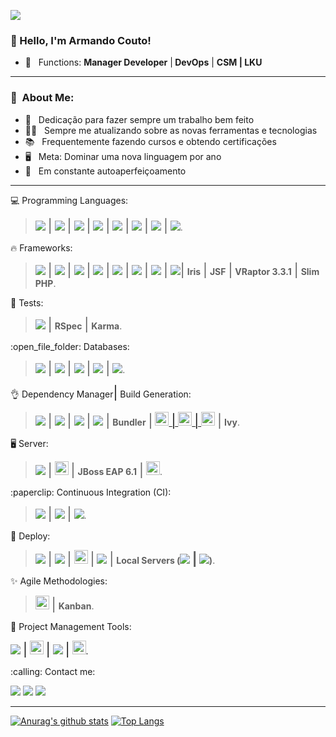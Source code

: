 ![](https://komarev.com/ghpvc/?username=armando-couto&color=006bed)
### :wave:	 Hello, I'm <strong>Armando Couto!</strong>

 - 💼 &nbsp;  Functions: <b>Manager Developer</b> |<b> DevOps</b> | <b>CSM | </b><b>LKU</b>

<hr/>
<h3> 👨 &nbsp;About Me:</h3>
 
 - 🤵‍ &nbsp; Dedicação para fazer sempre um trabalho bem feito
 - :running_man: &nbsp; Sempre me atualizando sobre as novas ferramentas e tecnologias
 - 📚  &nbsp; Frequentemente fazendo cursos e obtendo certificações
 - 🖥️ &nbsp; Meta: Dominar uma nova linguagem por ano
 - 🚀  &nbsp; Em constante autoaperfeiçoamento
 

<hr/>







<p align="left">
  💻  Programming Languages:

  ><a href="#" alt="#"><img src="https://img.shields.io/badge/Ruby-CC342D?style=flat&labelColor=black&logo=ruby&logoColor=white"/></a> <span style="font-size: 1.5em;">|</span> <a href="#" alt="#"><img src="https://img.shields.io/badge/Go-00ADD8?style=flat&labelColor=black&logo=go&logoColor=white"/></a> <span style="font-size: 1.5em;">|</span> <a href="#" alt="#">
  <img src="https://camo.githubusercontent.com/cf1a0ef083a2372d7f66b4691d5d25bfd8c098f42871e8da90edb1f32ed187c4/68747470733a2f2f696d672e736869656c64732e696f2f62616467652f2d4a6176615363726970742d626c61636b3f7374796c653d666c61742d737175617265266c6f676f3d6a617661736372697074?style=flat&labelColor=black"/></a> <span style="font-size: 1.5em;">|</span> <a href="#" alt="#">
  <img src="https://camo.githubusercontent.com/e17e119d8c9bb34ac9710be65d35d52a7e04cc260476760305525204df5f34b0/68747470733a2f2f696d672e736869656c64732e696f2f62616467652f2d4a6176612d3030373339363f7374796c653d666c61742d737175617265266c6f676f3d6a617661?style=flat&labelColor=black"/></a> <span style="font-size: 1.5em;">|</span> <a href="#" alt="#">
  <img src="https://img.shields.io/badge/Dart-0175C2?style=flat&labelColor=black&logo=dart&logoColor=white"/></a> <span style="font-size: 1.5em;">|</span> <a href="#" alt="#">
  <img src="https://img.shields.io/badge/Kotlin-0095D5?&style=flat&labelColor=black&logo=kotlin&logoColor=white"/></a> <span style="font-size: 1.5em;">|</span> <a href="#" alt="#">
  <img src="https://camo.githubusercontent.com/8b76dad952a5f01b227f0fc83168009e115d7a0c5f9eca6ea918d6ae4e71b8ff/68747470733a2f2f696d672e736869656c64732e696f2f62616467652f2d547970655363726970742d3030374143433f7374796c653d666c61742d737175617265266c6f676f3d74797065736372697074?style=flat&labelColor=black"/></a> <span style="font-size: 1.5em;">|</span> <a href="#" alt="#">
  <img src="https://img.shields.io/badge/PHP-777BB4?style=flat&labelColor=black&logo=php&logoColor=white"/></a>.
</p>

<p align="left">
  🔥 Frameworks:
  
  > <a href="#" alt="#"><img src="https://img.shields.io/badge/Ruby_on_Rails-CC0000?style=flat&labelColor=black&logo=ruby-on-rails&logoColor=white"/></a> <span style="font-size: 1.5em;">|</span> <a href="#" alt="#"><img src="https://img.shields.io/badge/Vue.js-35495E?style=flat&labelColor=black&logo=vuedotjs&logoColor=4FC08D"/></a> <span style="font-size: 1.5em;">|</span> <a href="#" alt="#"><img src="https://img.shields.io/badge/Node.js-339933?style=flat&labelColor=black&logo=nodedotjs&logoColor=white"/></a> <span style="font-size: 1.5em;">|</span> <a href="#" alt="#">
  <img src="https://camo.githubusercontent.com/e69ce9578893114021fafce756e3f42896d1de997ebd999fa5305bda5ce22f4e/68747470733a2f2f696d672e736869656c64732e696f2f62616467652f2d496f6e69632d3338383046463f7374796c653d666c61742d737175617265266c6f676f3d696f6e6963266c6f676f436f6c6f723d7768697465?style=flat&labelColor=black"/></a> <span style="font-size: 1.5em;">|</span> <a href="#" alt="#">
  <img src="https://camo.githubusercontent.com/174977c27f60a8bdb18c0434360f1381ff22c92bf7402a5e8e21450d31c0305b/68747470733a2f2f696d672e736869656c64732e696f2f62616467652f2d416e67756c61722d4444303033313f7374796c653d666c61742d737175617265266c6f676f3d616e67756c6172?style=flat&labelColor=black"/></a> <span style="font-size: 1.5em;">|</span> <a href="#" alt="#"><img src="https://img.shields.io/badge/jQuery-0769AD?style=flat&labelColor=black&logo=jquery&logoColor=white"/></a> <span style="font-size: 1.5em;">|</span> <a href="#" alt="#">
  <img src="https://camo.githubusercontent.com/d8f7e93bdb728c656b784b48c9229b2224067c147978e345773f21c0ac43f324/68747470733a2f2f696d672e736869656c64732e696f2f62616467652f2d537072696e672d3644423333463f7374796c653d666c61742d737175617265266c6f676f3d737072696e67266c6f676f436f6c6f723d7768697465?style=flat&labelColor=black"/></a> <span style="font-size: 1.5em;">|</span> <a href="#" alt="#"><img src="https://img.shields.io/badge/Spring_Boot-F2F4F9?style=flat&labelColor=black&logo=spring-boot"/></a><span style="font-size: 1.5em;">|</span> <strong>Iris</strong> <span style="font-size: 1.5em;">|</span> <strong>JSF</strong> <span style="font-size: 1.5em;">|</span> <strong>VRaptor 3.3.1</strong> <span style="font-size: 1.5em;">|</span> <strong>Slim PHP</strong>.
</p>

<p align="left">
  🧪 Tests: 
  
  ><a href="#" alt="#"><img src="https://img.shields.io/badge/Junit5-25A162?style=flat&labelColor=black&logo=junit5&logoColor=white"/></a> <span style="font-size: 1.5em;">|</span>
  <strong>RSpec</strong> <span style="font-size: 1.5em;">|</span> <strong>Karma</strong>.
</p>

<p align="left">
  :open_file_folder: Databases:
  
  ><a href="#" alt="#"><img src="https://img.shields.io/badge/PostgreSQL-316192?style=flat&labelColor=black&logo=postgresql&logoColor=white"/></a> <span style="font-size: 1.5em;">|</span> <a href="#" alt="#">
  <img src="https://camo.githubusercontent.com/392fa71fd2737088b6d21ba33f3d2fb6e1ac7c61142cdbe56c1d688ecf781ab8/68747470733a2f2f696d672e736869656c64732e696f2f62616467652f2d4d6f6e676f44422d626c61636b3f7374796c653d666c61742d737175617265266c6f676f3d6d6f6e676f6462?style=flat&labelColor=black"/></a> <span style="font-size: 1.5em;">|</span> <a href="#" alt="#">
  <img src="https://camo.githubusercontent.com/e2d7cd23da0444893705e2927f3d5de4c3cb03b93fe119c637c16ab485cd378d/68747470733a2f2f696d672e736869656c64732e696f2f62616467652f2d53514c2532305365727665722d4343323932373f7374796c653d666c61742d737175617265266c6f676f3d6d6963726f736f66742d73716c2d736572766572266c6f676f436f6c6f723d7768697465?style=flat&labelColor=black"/></a> <span style="font-size: 1.5em;">|</span> <a href="#" alt="#">
  <img src="https://camo.githubusercontent.com/0b8c9a9b23895b6df5ee44e3cb68d7b8287cf5e232fa6f439f5756e2d853c494/68747470733a2f2f696d672e736869656c64732e696f2f62616467652f46697265626173652d4646434132383f7374796c653d666c61742d737175617265266c6f676f3d6669726562617365266c6f676f436f6c6f723d7768697465?style=flat&labelColor=black"/></a> <span style="font-size: 1.5em;">|</span> <a href="#" alt="#">
  <img src="https://camo.githubusercontent.com/4eade77f6242a74645c408f1cc48b4c05f3c7c8a74d0bf15c2a1e259e4d357d9/68747470733a2f2f696d672e736869656c64732e696f2f62616467652f2d4d7953514c2d3434373941313f7374796c653d666c61742d737175617265266c6f676f3d6d7973716c266c6f676f436f6c6f723d7768697465?style=flat&labelColor=black"/></a>.
</p>

<p align="left">
  👌 Dependency Manager<span style="font-size: 1.5em;">|</span> Build Generation: 
  
  > <a href="#" alt="#"><img src="https://img.shields.io/badge/npm-CB3837?style=flat&labelColor=black&logo=npm&logoColor=white"/></a> <span style="font-size: 1.5em;">|</span> <a href="#" alt="#">
  <img src="https://camo.githubusercontent.com/cc30bafe0dff6e08e6394085af4f06b8d381a94b2979f0ddc52b0deb7d068ebe/68747470733a2f2f696d672e736869656c64732e696f2f62616467652f2d4a46726f672d3431424634373f7374796c653d666c61742d737175617265266c6f676f3d6a66726f67266c6f676f436f6c6f723d7768697465?style=flat&labelColor=black"/></a> <span style="font-size: 1.5em;">|</span> <a href="#" alt="#"><img src="https://img.shields.io/badge/apache_maven-C71A36?style=flat&labelColor=black&logo=apachemaven&logoColor=white"/></a>  <span style="font-size: 1.5em;">|</span>  <a href="#" alt="#"><img src="https://img.shields.io/badge/gradle-02303A?style=flat&labelColor=black&logo=gradle&logoColor=white"/></a> <span style="font-size: 1.5em;">|</span> <strong>Bundler</strong> <span style="font-size: 1.5em;">|</span> <a href="#" alt="#"><img src="https://img.shields.io/static/v1?style=for-the-badge&message=Bower&color=EF5734&logo=Bower&logoColor=FFFFFF&label=" style="height: 22px;"/> <span style="font-size: 1.5em;">|</span> <a href="#" alt="#"><img src="https://img.shields.io/static/v1?style=for-the-badge&message=Grunt&color=222222&logo=Grunt&logoColor=FAA918&label=" style="height: 22px;"/> <span style="font-size: 1.5em;">|</span> <a href="#" alt="#"><img src="https://img.shields.io/static/v1?style=for-the-badge&message=Apache+Ant&color=A81C7D&logo=Apache+Ant&logoColor=FFFFFF&label=" style="height: 22px;"/></a> <span style="font-size: 1.5em;">|</span> <strong>Ivy</strong>.
</p>

<p align="left">
  🖥️ Server:
  
  > <a href="#" alt="#"><img src="https://img.shields.io/badge/Nginx-009639?style=flat&labelColor=black&logo=nginx&logoColor=white"/></a> <span style="font-size: 1.5em;">|</span> <a href="#" alt="#"><img src="https://img.shields.io/static/v1?style=for-the-badge&message=Apache+Tomcat&color=222222&logo=Apache+Tomcat&logoColor=F8DC75&label=" style="height: 22px;"/></a> <span style="font-size: 1.5em;">|</span> <strong>JBoss EAP 6.1</strong> <span style="font-size: 1.5em;">|</span> <a href="#" alt="#"><img src="https://img.shields.io/static/v1?style=for-the-badge&message=Eclipse+Jetty&color=FC390E&logo=Eclipse+Jetty&logoColor=FFFFFF&label=" style="height: 22px;"/></a>.
</p>

<p align="left">
  :paperclip: Continuous Integration (CI):
  
  ><a href="#" alt="#"><img src="https://img.shields.io/badge/GitHub_Actions-2088FF?style=flat&labelColor=black&logo=github-actions&logoColor=white"/></a> <span style="font-size: 1.5em;">|</span> <a href="#" alt="#"><img src="https://img.shields.io/badge/Bitbucket-0747a6?style=flat&labelColor=black&logo=bitbucket&logoColor=white"/></a> <span style="font-size: 1.5em;">|</span> <a href="#" alt="#"><img src="https://img.shields.io/badge/Jenkins-D24939?style=flat&labelColor=black&logo=Jenkins&logoColor=white"/></a>.
</p>

<p align="left">
  🏬 Deploy:
  
  > <a href="#" alt="#"> <img src="https://camo.githubusercontent.com/204410115a0bb658668e7446bfc6a7eadb6a96a98d81daba65ddaaa541e95f58/68747470733a2f2f696d672e736869656c64732e696f2f62616467652f2d446f636b65722d3234393645443f7374796c653d666c61742d737175617265266c6f676f3d646f636b6572266c6f676f436f6c6f723d7768697465?style=flat&labelColor=black"/></a> <span style="font-size: 1.5em;">|</span> <a href="#" alt="#"><img src="https://img.shields.io/badge/Amazon_AWS-FF9900?style=flat&labelColor=black&logo=amazonaws&logoColor=white"/></a> <span style="font-size: 1.5em;">|</span> <a href="#" alt="#"><img src="https://img.shields.io/static/v1?style=for-the-badge&message=Portainer&color=222222&logo=Portainer&logoColor=13BEF9&label=" style="height: 22px;"/></a> <span style="font-size: 1.5em;">|</span> <a href="#" alt="#"><img src="https://img.shields.io/badge/Heroku-430098?style=flat&labelColor=black&logo=heroku&logoColor=white"/></a> <span style="font-size: 1.5em;">|</span> <strong>Local Servers (<a href="#" alt="#"><img src="https://img.shields.io/badge/Ubuntu-E95420?style=flat&labelColor=black&logo=ubuntu&logoColor=white"/></a> <span style="font-size: 1.5em;">|</span> <a href="#" alt="#"><img src="https://img.shields.io/badge/Windows-0078D6?style=flat&labelColor=black&logo=windows&logoColor=white"/></a>)</strong>.
</p>

<p align="left">
  ✨ Agile Methodologies: 
  
  ><a href="#" alt="#"><img src="https://img.shields.io/static/v1?style=for-the-badge&message=Scrum+Alliance&color=009FDA&logo=Scrum+Alliance&logoColor=FFFFFF&label=" style="height: 22px;"/></a> <span style="font-size: 1.5em;">|</span> <strong>Kanban</strong>.
</p>

<p align="left">
  🚧 Project Management Tools: 
  
  ><a href="#" alt="#">
  <img src="https://camo.githubusercontent.com/a95eb8afd7ec4675e0d4888b07848a18ca7a23421d9a8b9e9c61d4c01e984948/68747470733a2f2f696d672e736869656c64732e696f2f62616467652f2d4a4952412d3030353243433f7374796c653d666c61742d737175617265266c6f676f3d6a697261?style=flat&labelColor=black"/></a> <span style="font-size: 1.5em;">|</span> <a href="#" alt="#"><img src="https://img.shields.io/static/v1?style=for-the-badge&message=ClickUp&color=7B68EE&logo=ClickUp&logoColor=FFFFFF&label=" style="height: 22px;"/></a> <span style="font-size: 1.5em;">|</span> <a href="#" alt="#"><img src="https://img.shields.io/badge/Trello-0052CC?style=flat&labelColor=black&logo=trello&logoColor=white"/></a> <span style="font-size: 1.5em;">|</span> <a href="#" alt="#"><img src="https://img.shields.io/static/v1?style=for-the-badge&message=Redmine&color=B32024&logo=Redmine&logoColor=FFFFFF&label=" style="height: 22px;"/></a>.
</p>

<p align="left">
  :calling: Contact me:
  
  >
  <a href="https://www.linkedin.com/in/armando-couto-a841ba53/" alt="Linkedin">
  <img src="https://img.shields.io/badge/-Linkedin-0e76a8?style=flat-square&logo=Linkedin&logoColor=white&link=https://www.linkedin.com/in/armando-couto-a841ba53/" /></a>
  
<a href="https://twitter.com/ArmandoCouto" alt="Twitter">
  <img src="https://img.shields.io/badge/-Twitter-0e76a8?style=flat&logo=Twitter&logoColor=white&color=9cf&link=https://twitter.com/ArmandoCouto"/></a>
 
<a href="https://medium.com/programming-to-live" alt="Medium">
  <img src="https://img.shields.io/badge/-Medium-0e76a8?style=flat&logoColor=white&color=black&link=https://medium.com/programming-to-live"/></a>
</p>
</p>

<hr/>

[![Anurag's github stats](https://github-readme-stats.vercel.app/api?username=armando-couto&show_icons=true&theme=chartreuse-dark)](https://github.com/armando-couto/github-readme-stats)
[![Top Langs](https://github-readme-stats.vercel.app/api/top-langs/?username=armando-couto&show_icons=true&theme=chartreuse-dark&layout=compact)](https://github.com/anuraghazra/github-readme-stats)
